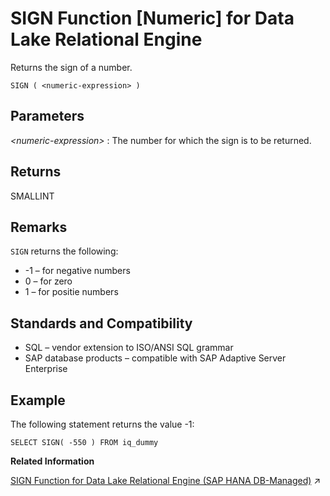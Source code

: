 <!-- loioa57ed58c84f21015bb5e803787dd27eb -->

# SIGN Function \[Numeric\] for Data Lake Relational Engine

Returns the sign of a number.



```
SIGN ( <numeric-expression> )
```



<a name="loioa57ed58c84f21015bb5e803787dd27eb__SIGN_parm1"/>

## Parameters

 *<numeric-expression\>*
 :   The number for which the sign is to be returned.

 

<a name="loioa57ed58c84f21015bb5e803787dd27eb__SIGN_returns1"/>

## Returns

SMALLINT



<a name="loioa57ed58c84f21015bb5e803787dd27eb__SIGN_remarks1"/>

## Remarks

`SIGN` returns the following:

-   \-1 – for negative numbers
-   0 – for zero
-   1 – for positie numbers



<a name="loioa57ed58c84f21015bb5e803787dd27eb__SIGN_standards1"/>

## Standards and Compatibility

-   SQL – vendor extension to ISO/ANSI SQL grammar
-   SAP database products – compatible with SAP Adaptive Server Enterprise



<a name="loioa57ed58c84f21015bb5e803787dd27eb__SIGN_example1"/>

## Example

The following statement returns the value -1:

```
SELECT SIGN( -550 ) FROM iq_dummy
```

**Related Information**  


[SIGN Function for Data Lake Relational Engine (SAP HANA DB-Managed)](https://help.sap.com/viewer/a898e08b84f21015969fa437e89860c8/2023_1_QRC/en-US/39dc72ab4eeb4d198cc7f4c051fa4b0d.html "Returns the sign of a number.") :arrow_upper_right:

